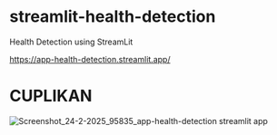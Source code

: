 # streamlit-health-detection
Health Detection using StreamLit

https://app-health-detection.streamlit.app/

# CUPLIKAN
![Screenshot_24-2-2025_95835_app-health-detection streamlit app](https://github.com/user-attachments/assets/b81af000-f040-48b3-9237-ce5e2583a22f)
